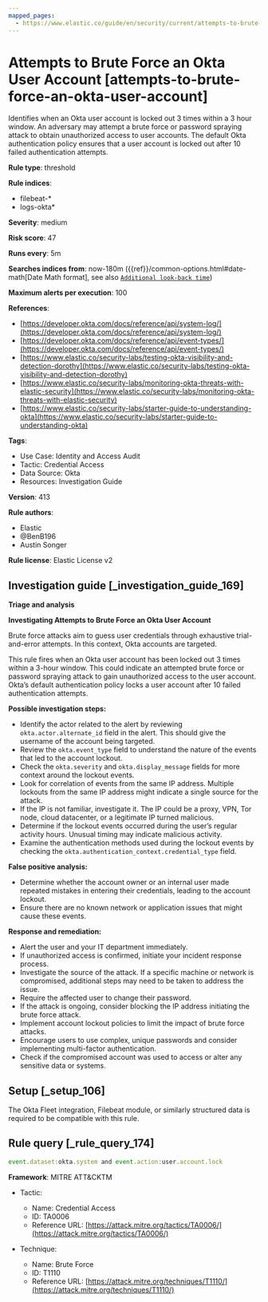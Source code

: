 ```yaml
---
mapped_pages:
  - https://www.elastic.co/guide/en/security/current/attempts-to-brute-force-an-okta-user-account.html
---
```


# Attempts to Brute Force an Okta User Account [attempts-to-brute-force-an-okta-user-account]

Identifies when an Okta user account is locked out 3 times within a 3 hour window. An adversary may attempt a brute force or password spraying attack to obtain unauthorized access to user accounts. The default Okta authentication policy ensures that a user account is locked out after 10 failed authentication attempts.

**Rule type**: threshold

**Rule indices**:

* filebeat-*
* logs-okta*

**Severity**: medium

**Risk score**: 47

**Runs every**: 5m

**Searches indices from**: now-180m ({{ref}}/common-options.html#date-math[Date Math format], see also [`Additional look-back time`](docs-content://solutions/security/detect-and-alert/create-detection-rule.md#rule-schedule))

**Maximum alerts per execution**: 100

**References**:

* [https://developer.okta.com/docs/reference/api/system-log/](https://developer.okta.com/docs/reference/api/system-log/)
* [https://developer.okta.com/docs/reference/api/event-types/](https://developer.okta.com/docs/reference/api/event-types/)
* [https://www.elastic.co/security-labs/testing-okta-visibility-and-detection-dorothy](https://www.elastic.co/security-labs/testing-okta-visibility-and-detection-dorothy)
* [https://www.elastic.co/security-labs/monitoring-okta-threats-with-elastic-security](https://www.elastic.co/security-labs/monitoring-okta-threats-with-elastic-security)
* [https://www.elastic.co/security-labs/starter-guide-to-understanding-okta](https://www.elastic.co/security-labs/starter-guide-to-understanding-okta)

**Tags**:

* Use Case: Identity and Access Audit
* Tactic: Credential Access
* Data Source: Okta
* Resources: Investigation Guide

**Version**: 413

**Rule authors**:

* Elastic
* @BenB196
* Austin Songer

**Rule license**: Elastic License v2

## Investigation guide [_investigation_guide_169]

**Triage and analysis**

**Investigating Attempts to Brute Force an Okta User Account**

Brute force attacks aim to guess user credentials through exhaustive trial-and-error attempts. In this context, Okta accounts are targeted.

This rule fires when an Okta user account has been locked out 3 times within a 3-hour window. This could indicate an attempted brute force or password spraying attack to gain unauthorized access to the user account. Okta’s default authentication policy locks a user account after 10 failed authentication attempts.

**Possible investigation steps:**

* Identify the actor related to the alert by reviewing `okta.actor.alternate_id` field in the alert. This should give the username of the account being targeted.
* Review the `okta.event_type` field to understand the nature of the events that led to the account lockout.
* Check the `okta.severity` and `okta.display_message` fields for more context around the lockout events.
* Look for correlation of events from the same IP address. Multiple lockouts from the same IP address might indicate a single source for the attack.
* If the IP is not familiar, investigate it. The IP could be a proxy, VPN, Tor node, cloud datacenter, or a legitimate IP turned malicious.
* Determine if the lockout events occurred during the user’s regular activity hours. Unusual timing may indicate malicious activity.
* Examine the authentication methods used during the lockout events by checking the `okta.authentication_context.credential_type` field.

**False positive analysis:**

* Determine whether the account owner or an internal user made repeated mistakes in entering their credentials, leading to the account lockout.
* Ensure there are no known network or application issues that might cause these events.

**Response and remediation:**

* Alert the user and your IT department immediately.
* If unauthorized access is confirmed, initiate your incident response process.
* Investigate the source of the attack. If a specific machine or network is compromised, additional steps may need to be taken to address the issue.
* Require the affected user to change their password.
* If the attack is ongoing, consider blocking the IP address initiating the brute force attack.
* Implement account lockout policies to limit the impact of brute force attacks.
* Encourage users to use complex, unique passwords and consider implementing multi-factor authentication.
* Check if the compromised account was used to access or alter any sensitive data or systems.


## Setup [_setup_106]

The Okta Fleet integration, Filebeat module, or similarly structured data is required to be compatible with this rule.


## Rule query [_rule_query_174]

```js
event.dataset:okta.system and event.action:user.account.lock
```

**Framework**: MITRE ATT&CKTM

* Tactic:

    * Name: Credential Access
    * ID: TA0006
    * Reference URL: [https://attack.mitre.org/tactics/TA0006/](https://attack.mitre.org/tactics/TA0006/)

* Technique:

    * Name: Brute Force
    * ID: T1110
    * Reference URL: [https://attack.mitre.org/techniques/T1110/](https://attack.mitre.org/techniques/T1110/)



